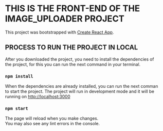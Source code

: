 # THIS IS THE FRONT-END OF THE IMAGE_UPLOADER PROJECT

This project was bootstrapped with [Create React App](https://github.com/facebook/create-react-app).

## PROCESS TO RUN THE PROJECT IN LOCAL

After you downloaded the project, you need to install the dependencies of the project, for this you can run the next command in your terminal.

### `npm install`

When the dependencies are already installed, you can run the next comman to start the project. The project will run in development mode and it will be running on [http://localhost:3000](http://localhost:3000)

### `npm start`

The page will reload when you make changes.\
You may also see any lint errors in the console.
